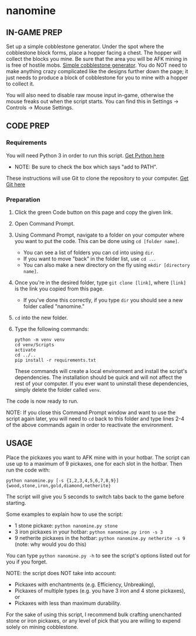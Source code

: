 # nanomine

## IN-GAME PREP

Set up a simple cobblestone generator. Under the spot where the cobblestone block forms, place a hopper facing a chest. The hopper will collect the blocks you mine.
Be sure that the area you will be AFK mining in is free of hostile mobs. 
[Simple cobblestone generator](https://minecraft.wiki/w/Tutorial:Cobblestone_farming). You do NOT need to make anything crazy complicated like the designs further down the page; it just needs to produce a block of cobblestone for you to mine with a hopper to collect it.

You will also need to disable raw mouse input in-game, otherwise the mouse freaks out when the script starts. You can find this in Settings -> Controls -> Mouse Settings.

## CODE PREP

### Requirements

You will need Python 3 in order to run this script. [Get Python here](https://www.python.org/downloads/)
- NOTE: Be sure to check the box which says "add to PATH".

These instructions will use Git to clone the repository to your computer. [Get Git here](https://git-scm.com/downloads)

### Preparation

1. Click the green Code button on this page and copy the given link. 
2. Open Command Prompt.
3. Using Command Prompt, navigate to a folder on your computer where you want to put the code. This can be done using `cd [folder name]`. 
    - You can see a list of folders you can cd into using `dir`. 
    - If you want to move "back" in the folder list, use `cd ..`.
    - You can also make a new directory on the fly using `mkdir [directory name]`.
4. Once you're in the desired folder, type `git clone [link]`, where `[link]` is the link you copied from this page. 
    - If you've done this correctly, if you type `dir` you should see a new folder called "nanomine."
5. `cd` into the new folder.
6. Type the following commands:
    ```
    python -m venv venv
    cd venv/Scripts
    activate
    cd ../..
    pip install -r requirements.txt
    ```
    
    These commands will create a local environment and install the script's dependencies. The installation should be quick and will not affect the rest of your computer. If you ever want to uninstall these dependencies, simply delete the folder called `venv`.

The code is now ready to run.

NOTE: If you close this Command Prompt window and want to use the script again later, you will need to `cd` back to this folder and type lines 2-4 of the above commands again in order to reactivate the environment.

## USAGE

Place the pickaxes you want to AFK mine with in your hotbar. The script can use up to a maximum of 9 pickaxes, one for each slot in the hotbar. Then run the code with:

`python nanomine.py [-s {1,2,3,4,5,6,7,8,9}] {wood,stone,iron,gold,diamond,netherite}`

The script will give you 5 seconds to switch tabs back to the game before starting.

Some examples to explain how to use the script:

- 1 stone pickaxe: `python nanomine.py stone`
- 3 iron pickaxes in your hotbar: `python nanomine.py iron -s 3`
- 9 netherite pickaxes in the hotbar: `python nanomine.py netherite -s 9` (note: why would you do this)

You can type `python nanomine.py -h` to see the script's options listed out for you if you forget.

NOTE: the script does NOT take into account:
- Pickaxes with enchantments (e.g. Efficiency, Unbreaking),
- Pickaxes of multiple types (e.g. you have 3 iron and 4 stone pickaxes), or
- Pickaxes with less than maximum durability.

For the sake of using this script, I recommend bulk crafting unenchanted stone or iron pickaxes, or any level of pick that you are willing to expend solely on mining cobblestone. 


